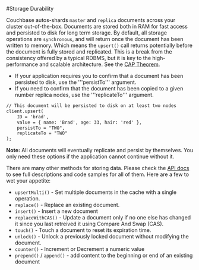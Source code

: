 #Storage Durability

Couchbase autos-shards `master` and `replica` documents across your cluster out-of-the-box.  Documents are stored both in RAM for fast access and persisted to disk for long term storage.  By default, all storage operations are `synchronous`, and will return once the document has been written to memory. Which means the `upsert()` call returns potentially before the document is fully stored and replicated.  This is a break from the consistency offered by a typical RDBMS, but it is key to the high-performance and scalable architecture. See the [CAP Theorem](http://en.wikipedia.org/wiki/CAP_theorem).

* If your application requires you to confirm that a document has been persisted to disk, use the '''persistTo''' argument.  
* If you need to confirm that the document has been copied to a given number replica nodes, use the '''replicateTo''' argument.

```coldfusion
// This document will be persisted to disk on at least two nodes
client.upsert(
	ID = 'brad',
	value = { name: 'Brad', age: 33, hair: 'red' },
	persistTo = "TWO", 
	replicateTo = "TWO"
);
```

**Note:** All documents will eventually replicate and persist by themselves.  You only need these options if the application cannot continue without it.

There are many other methods for storing data.  Please check the [API docs](http://apidocs.ortussolutions.com/cfcouchbase/2.0.0) to see full descriptions and code samples for all of them.  Here are a few to wet your appetite:

* `upsertMulti()` -  Set multiple documents in the cache with a single operation.
* `replace()` - Replace an existing document.
* `insert()` - Insert a new document
* `replaceWithCAS()` - Update a document only if no one else has changed it since you last retreived it using Compare And Swap (CAS).
* `touch()` - Touch a document to reset its expiration time.
* `unlock()` - Unlock a previously locked document without modifying the document.
* `counter()` -  Increment or Decrement a numeric value
* `prepend()` / `append()` - add content to the beginning or end of an existing document
